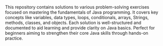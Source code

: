 This repository contains solutions to various problem-solving exercises focused on mastering the fundamentals of Java programming. 
It covers key concepts like variables, data types, loops, conditionals, arrays, Strings, methods, classes, and objects. Each solution is well-structured and documented to aid learning and provide clarity on Java basics. 
Perfect for beginners aiming to strengthen their core Java skills through hands-on practice.
